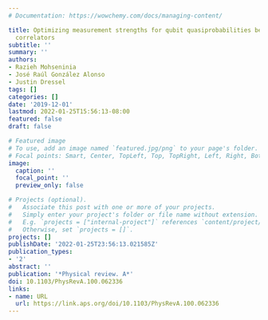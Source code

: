 ```yaml
---
# Documentation: https://wowchemy.com/docs/managing-content/

title: Optimizing measurement strengths for qubit quasiprobabilities behind out-of-time-ordered
  correlators
subtitle: ''
summary: ''
authors:
- Razieh Mohseninia
- José Raúl González Alonso
- Justin Dressel
tags: []
categories: []
date: '2019-12-01'
lastmod: 2022-01-25T15:56:13-08:00
featured: false
draft: false

# Featured image
# To use, add an image named `featured.jpg/png` to your page's folder.
# Focal points: Smart, Center, TopLeft, Top, TopRight, Left, Right, BottomLeft, Bottom, BottomRight.
image:
  caption: ''
  focal_point: ''
  preview_only: false

# Projects (optional).
#   Associate this post with one or more of your projects.
#   Simply enter your project's folder or file name without extension.
#   E.g. `projects = ["internal-project"]` references `content/project/deep-learning/index.md`.
#   Otherwise, set `projects = []`.
projects: []
publishDate: '2022-01-25T23:56:13.021585Z'
publication_types:
- '2'
abstract: ''
publication: '*Physical review. A*'
doi: 10.1103/PhysRevA.100.062336
links:
- name: URL
  url: https://link.aps.org/doi/10.1103/PhysRevA.100.062336
---
```

